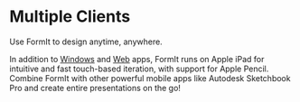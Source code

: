 # Multiple Clients

Use FormIt to design anytime, anywhere.

In addition to [Windows](https://formit.autodesk.com/download) and [Web](https://formit.autodesk.com/app) apps, FormIt runs on Apple iPad for intuitive and fast touch-based iteration, with support for Apple Pencil. Combine FormIt with other powerful mobile apps like Autodesk Sketchbook Pro and create entire presentations on the go!


